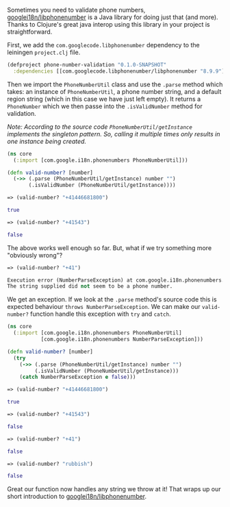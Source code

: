 Sometimes you need to validate phone numbers, [googlei18n/libphonenumber](https://github.com/googlei18n/libphonenumber/tree/master/java/libphonenumber/src/com/google/i18n/phonenumbers) is a Java library for doing just that (and more). Thanks to Clojure's great java interop using this library in your project is straightforward.

First, we add the `com.googlecode.libphonenumber` dependency to the leiningen `project.clj` file.

```clojure
(defproject phone-number-validation "0.1.0-SNAPSHOT"
  :dependencies [[com.googlecode.libphonenumber/libphonenumber "8.9.9"]
```

Then we import the `PhoneNumberUtil` class and use the `.parse` method which takes: an instance of `PhoneNumberUtil`, a phone number string, and a default region string (which in this case we have just left empty). It returns a `PhoneNumber` which we then passe into the `.isValidNumber` method for validation.

*Note: According to the source code `PhoneNumberUtil/getInstance` implements the singleton pattern. So, calling it multiple times only results in one instance being created.*

```clojure
(ns core
  (:import [com.google.i18n.phonenumbers PhoneNumberUtil]))

(defn valid-number? [number]
  (->> (.parse (PhoneNumberUtil/getInstance) number "")
       (.isValidNumber (PhoneNumberUtil/getInstance))))

=> (valid-number? "+41446681800")

true

=> (valid-number? "+41543")

false
```

The above works well enough so far. But, what if we try something more "obviously wrong"?

```clojure
=> (valid-number? "+41")

Execution error (NumberParseException) at com.google.i18n.phonenumbers.PhoneNumberUtil/parseHelper (PhoneNumberUtil.java:3151).
The string supplied did not seem to be a phone number.
```

We get an exception. If we look at the `.parse` method's source code this is expected behaviour `throws NumberParseException`. We can make our `valid-number?` function handle this exception with `try` and  `catch`.

```clojure
(ns core
  (:import [com.google.i18n.phonenumbers PhoneNumberUtil]
           [com.google.i18n.phonenumbers NumberParseException]))

(defn valid-number? [number]
  (try
    (->> (.parse (PhoneNumberUtil/getInstance) number "")
         (.isValidNumber (PhoneNumberUtil/getInstance)))
    (catch NumberParseException e false)))

=> (valid-number? "+41446681800")

true

=> (valid-number? "+41543")

false

=> (valid-number? "+41")

false

=> (valid-number? "rubbish")

false
```

Great our function now handles any string we throw at it! That wraps up our short introduction to [googlei18n/libphonenumber](https://github.com/googlei18n/libphonenumber/tree/master/java/libphonenumber/src/com/google/i18n/phonenumbers).
